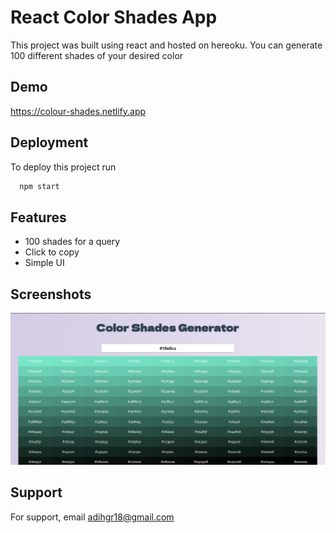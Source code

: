 
# React Color Shades App

This project was built using react and hosted on hereoku.
You can generate 100 different shades of your desired color
## Demo

https://colour-shades.netlify.app
  
## Deployment

To deploy this project run

```bash
  npm start
```


  
## Features

- 100 shades for a query
- Click to copy 
- Simple UI

  
## Screenshots

![App Screenshot](public/color-shades.png)

  
## Support

For support, email adihgr18@gmail.com

  
